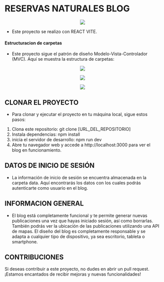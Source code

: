 # RESERVAS NATURALES BLOG

<p align=center>
	<img src="https://i.postimg.cc/mg2QqCgw/Imagen-de-Whats-App-2023-05-31-a-las-14-29-06.jpg">
</p>

- Este proyecto se realizo con REACT VITE.

#### Estructuracion de carpetas

- Este proyecto sigue el patrón de diseño Modelo-Vista-Controlador (MVC). Aquí se muestra la estructura de carpetas:

<p align=center>
	<img src="https://i.postimg.cc/tg7439Nq/estructura1.jpg">
</p>

<p align=center>
	<img src="https://i.postimg.cc/tRctWgdT/estructura2.jpg">
</p>

<p align=center>
	<img src="https://i.postimg.cc/fRf8cNTr/estructura3.jpg">
</p>

## CLONAR EL PROYECTO

- Para clonar y ejecutar el proyecto en tu máquina local, sigue estos pasos:

1. Clona este repositorio: git clone [URL_DEL_REPOSITORIO]
2. Instala dependencias: npm install
3. inicia el servidor de desarrollo: npm run dev
4. Abre tu navegador web y accede a http://localhost:3000 para ver el blog en funcionamiento.

## DATOS DE INICIO DE SESIÓN

- La información de inicio de sesión se encuentra almacenada en la carpeta data. Aquí encontrarás los datos con los cuales podrás autenticarte como usuario en el blog.


## INFORMACION GENERAL

- El blog está completamente funcional y te permite generar nuevas publicaciones una vez que hayas iniciado sesión, así como borrarlas. También podrás ver la ubicación de las publicaciones utilizando una API de mapas. El diseño del blog es completamente responsable y se adapta a cualquier tipo de dispositivo, ya sea escritorio, tableta o smartphone.

## CONTRIBUCIONES
Si deseas contribuir a este proyecto, no dudes en abrir un pull request. ¡Estamos encantados de recibir mejoras y nuevas funcionalidades!